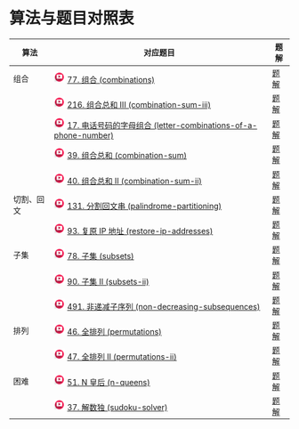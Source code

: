# 算法与题目对照表

| 算法    | 对应题目                                                                                                                                                                                                                                                                                                                 | 题解                                                    |
|-------|----------------------------------------------------------------------------------------------------------------------------------------------------------------------------------------------------------------------------------------------------------------------------------------------------------------------|-------------------------------------------------------|
| 组合    | [<img src="../images/video.jpg" width="20"/>](https://www.bilibili.com/video/BV1ti4y1L7cv/?spm_id_from=333.788.player.switch&vd_source=f881def7ea7cf10e6fa73627efe940dd) [77. 组合 (combinations)](https://leetcode.cn/problems/combinations/description/)                                                             | [题解](combinations/README.md)                          |
|       | [<img src="../images/video.jpg" width="20"/>](https://www.bilibili.com/video/BV1wg411873x?spm_id_from=333.788.videopod.sections&vd_source=f881def7ea7cf10e6fa73627efe940dd) [216. 组合总和 III (combination-sum-iii)](https://leetcode.cn/problems/combination-sum-iii/description/)                                     | [题解](combination-sum-iii/README.md)                   |
|       | [<img src="../images/video.jpg" width="20"/>](https://www.bilibili.com/video/BV1yV4y1V7Ug?spm_id_from=333.788.videopod.sections&vd_source=f881def7ea7cf10e6fa73627efe940dd) [17. 电话号码的字母组合 (letter-combinations-of-a-phone-number)](https://leetcode.cn/problems/letter-combinations-of-a-phone-number/description/) | [题解](letter-combinations-of-a-phone-number/README.md) |
|       | [<img src="../images/video.jpg" width="20"/>](https://www.bilibili.com/video/BV12V4y1V73A?spm_id_from=333.788.player.switch&vd_source=f881def7ea7cf10e6fa73627efe940dd) [39. 组合总和 (combination-sum)](https://leetcode.cn/problems/combination-sum/description/)                                                      | [题解](combination-sum/README.md)                       |
|       | [<img src="../images/video.jpg" width="20"/>](https://www.bilibili.com/video/BV12V4y1V73A?spm_id_from=333.788.player.switch&vd_source=f881def7ea7cf10e6fa73627efe940dd) [40. 组合总和 II (combination-sum-ii)](https://leetcode.cn/problems/combination-sum-ii/description/)                                             | [题解](combination-sum-ii/README.md)                    |
| 切割、回文 | [<img src="../images/video.jpg" width="20"/>](https://www.bilibili.com/video/BV1c54y1e7k6?spm_id_from=333.788.player.switch&vd_source=f881def7ea7cf10e6fa73627efe940dd) [131. 分割回文串 (palindrome-partitioning)](https://leetcode.cn/problems/palindrome-partitioning/description/)                                    | [题解](palindrome-partitioning/README.md)               |
|       | [<img src="../images/video.jpg" width="20"/>](https://www.bilibili.com/video/BV1U84y1q7Ci?spm_id_from=333.788.player.switch&vd_source=f881def7ea7cf10e6fa73627efe940dd) [93. 复原 IP 地址 (restore-ip-addresses)](https://leetcode.cn/problems/restore-ip-addresses/description/)                                        | [题解](restore-ip-addresses/README.md)                  |
| 子集    | [<img src="../images/video.jpg" width="20"/>](https://www.bilibili.com/video/BV1U84y1q7Ci?spm_id_from=333.788.player.switch&vd_source=f881def7ea7cf10e6fa73627efe940dd) [78. 子集 (subsets)](https://leetcode.cn/problems/subsets/description/)                                                                        | [题解](subsets/README.md)                               |
|       | [<img src="../images/video.jpg" width="20"/>](https://www.bilibili.com/video/BV1vm4y1F71J?spm_id_from=333.788.player.switch&vd_source=f881def7ea7cf10e6fa73627efe940dd) [90. 子集 II (subsets-ii)](https://leetcode.cn/problems/subsets-ii/description/)                                                               | [题解](subsets-ii/README.md)                            |
|       | [<img src="../images/video.jpg" width="20"/>](https://www.bilibili.com/video/BV1vm4y1F71J?spm_id_from=333.788.player.switch&vd_source=f881def7ea7cf10e6fa73627efe940dd) [491. 非递减子序列 (non-decreasing-subsequences)](https://leetcode.cn/problems/non-decreasing-subsequences/description/)                           | [题解](non-decreasing-subsequences/README.md)           |
| 排列    | [<img src="../images/video.jpg" width="20"/>](https://www.bilibili.com/video/BV19v4y1S79W?spm_id_from=333.788.player.switch&vd_source=f881def7ea7cf10e6fa73627efe940dd) [46. 全排列 (permutations)](https://leetcode.cn/problems/permutations/description/)                                                             | [题解](permutations/README.md)                          |
|       | [<img src="../images/video.jpg" width="20"/>](https://www.bilibili.com/video/BV1R84y1i7Tm?spm_id_from=333.788.player.switch&vd_source=f881def7ea7cf10e6fa73627efe940dd) [47. 全排列 II (permutations-ii)](https://leetcode.cn/problems/permutations-ii/description/)                                                    | [题解](permutations-ii/README.md)                       |
| 困难    | [<img src="../images/video.jpg" width="20"/>](https://www.bilibili.com/video/BV1Rd4y1c7Bq?spm_id_from=333.788.player.switch&vd_source=f881def7ea7cf10e6fa73627efe940dd) [51. N 皇后 (n-queens)](https://leetcode.cn/problems/n-queens/description/)                                                                    | [题解](n-queens/README.md)                              |
|       | [<img src="../images/video.jpg" width="20"/>](https://www.bilibili.com/video/BV1TW4y1471V?spm_id_from=333.788.player.switch&vd_source=f881def7ea7cf10e6fa73627efe940dd) [37. 解数独 (sudoku-solver)](https://leetcode.cn/problems/sudoku-solver/description/)                                                           | [题解](sudoku-solver/README.md)                         |
 
